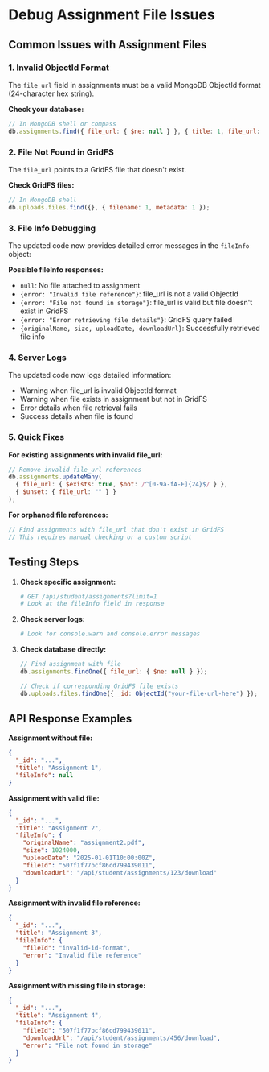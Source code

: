 # Debug Assignment File Issues

## Common Issues with Assignment Files

### 1. **Invalid ObjectId Format**

The `file_url` field in assignments must be a valid MongoDB ObjectId format (24-character hex string).

**Check your database:**

```javascript
// In MongoDB shell or compass
db.assignments.find({ file_url: { $ne: null } }, { title: 1, file_url: 1 });
```

### 2. **File Not Found in GridFS**

The `file_url` points to a GridFS file that doesn't exist.

**Check GridFS files:**

```javascript
// In MongoDB shell
db.uploads.files.find({}, { filename: 1, metadata: 1 });
```

### 3. **File Info Debugging**

The updated code now provides detailed error messages in the `fileInfo` object:

**Possible fileInfo responses:**

- `null`: No file attached to assignment
- `{error: "Invalid file reference"}`: file_url is not a valid ObjectId
- `{error: "File not found in storage"}`: file_url is valid but file doesn't exist in GridFS
- `{error: "Error retrieving file details"}`: GridFS query failed
- `{originalName, size, uploadDate, downloadUrl}`: Successfully retrieved file info

### 4. **Server Logs**

The updated code now logs detailed information:

- Warning when file_url is invalid ObjectId format
- Warning when file exists in assignment but not in GridFS
- Error details when file retrieval fails
- Success details when file is found

### 5. **Quick Fixes**

**For existing assignments with invalid file_url:**

```javascript
// Remove invalid file_url references
db.assignments.updateMany(
  { file_url: { $exists: true, $not: /^[0-9a-fA-F]{24}$/ } },
  { $unset: { file_url: "" } }
);
```

**For orphaned file references:**

```javascript
// Find assignments with file_url that don't exist in GridFS
// This requires manual checking or a custom script
```

## Testing Steps

1. **Check specific assignment:**

   ```bash
   # GET /api/student/assignments?limit=1
   # Look at the fileInfo field in response
   ```

2. **Check server logs:**

   ```bash
   # Look for console.warn and console.error messages
   ```

3. **Check database directly:**

   ```javascript
   // Find assignment with file
   db.assignments.findOne({ file_url: { $ne: null } });

   // Check if corresponding GridFS file exists
   db.uploads.files.findOne({ _id: ObjectId("your-file-url-here") });
   ```

## API Response Examples

**Assignment without file:**

```json
{
  "_id": "...",
  "title": "Assignment 1",
  "fileInfo": null
}
```

**Assignment with valid file:**

```json
{
  "_id": "...",
  "title": "Assignment 2",
  "fileInfo": {
    "originalName": "assignment2.pdf",
    "size": 1024000,
    "uploadDate": "2025-01-01T10:00:00Z",
    "fileId": "507f1f77bcf86cd799439011",
    "downloadUrl": "/api/student/assignments/123/download"
  }
}
```

**Assignment with invalid file reference:**

```json
{
  "_id": "...",
  "title": "Assignment 3",
  "fileInfo": {
    "fileId": "invalid-id-format",
    "error": "Invalid file reference"
  }
}
```

**Assignment with missing file in storage:**

```json
{
  "_id": "...",
  "title": "Assignment 4",
  "fileInfo": {
    "fileId": "507f1f77bcf86cd799439011",
    "downloadUrl": "/api/student/assignments/456/download",
    "error": "File not found in storage"
  }
}
```
